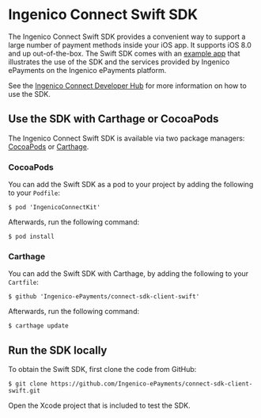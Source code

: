 Ingenico Connect Swift SDK
=======================

The Ingenico Connect Swift SDK provides a convenient way to support a large number of payment methods inside your iOS app.
It supports iOS 8.0 and up out-of-the-box.
The Swift SDK comes with an [example app](https://github.com/Ingenico-ePayments/connect-sdk-client-swift-example) that illustrates the use of the SDK and the services provided by Ingenico ePayments on the Ingenico ePayments platform.

See the [Ingenico Connect Developer Hub](https://epayments.developer-ingenico.com/documentation/sdk/mobile/swift/) for more information on how to use the SDK.


Use the SDK with Carthage or CocoaPods
---------------------------------------
The Ingenico Connect Swift SDK is available via two package managers: [CocoaPods](https://cocoapods.org/) or [Carthage](https://github.com/Carthage/Carthage).

### CocoaPods

You can add the Swift SDK as a pod to your project by adding the following to your `Podfile`:

```
$ pod 'IngenicoConnectKit'
```

Afterwards, run the following command:

```
$ pod install
```

### Carthage

You can add the Swift SDK with Carthage, by adding the following to your `Cartfile`:

```
$ github 'Ingenico-ePayments/connect-sdk-client-swift'
```

Afterwards, run the following command:

```
$ carthage update
```

Run the SDK locally
------------

To obtain the Swift SDK, first clone the code from GitHub:

```
$ git clone https://github.com/Ingenico-ePayments/connect-sdk-client-swift.git
```

Open the Xcode project that is included to test the SDK.
